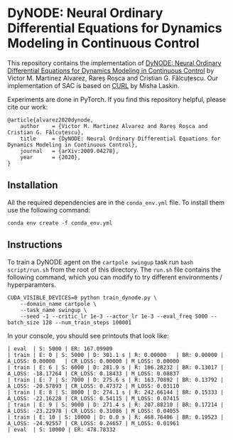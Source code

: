 # DyNODE: Neural Ordinary Differential Equations for Dynamics Modeling in Continuous Control

This repository contains the implementation of [DyNODE: Neural Ordinary Differential Equations for Dynamics Modeling in Continuous Control](https://arxiv.org/pdf/2009.04278.pdf) by Victor M. Martinez Alvarez, Rareș Roșca and Cristian G. Fălcuțescu. Our implementation of SAC is based on [CURL](https://github.com/MishaLaskin/curl) by Misha Laskin.

Experiments are done in PyTorch. If you find this repository helpful, please cite our work:

```
@article{alvarez2020dynode,
	author    = {Victor M. Martinez Alvarez and Rareș Roșca and Cristian G. Fălcuțescu},
	title     = {DyNODE: Neural Ordinary Differential Equations for Dynamics Modeling in Continuous Control},
	journal   = {arXiv:2009.04278},
	year      = {2020},
}
```

## Installation 

All the required dependencies are in the `conda_env.yml` file. To install them use the following command:

```
conda env create -f conda_env.yml
```

## Instructions
To train a DyNODE agent on the `cartpole swingup` task run `bash script/run.sh` from the root of this directory. The `run.sh` file contains the following command, which you can modify to try different environments / hyperparamters.
```
CUDA_VISIBLE_DEVICES=0 python train_dynode.py \
    --domain_name cartpole \
    --task_name swingup \
    --seed -1 --critic_lr 1e-3 --actor_lr 1e-3 --eval_freq 5000 --batch_size 128 --num_train_steps 100001 
```

In your console, you should see printouts that look like:


```
| eval  | S: 5000 | ER: 167.09909
| train | E: 0 | S: 5000 | D: 301.1 s | R: 0.00000   | BR: 0.00000 | A_LOSS: 0.00000   | CR_LOSS: 0.00000 | M_LOSS: 0.00000
| train | E: 6 | S: 6000 | D: 281.9 s | R: 186.28232 | BR: 0.13017 | A_LOSS: -18.17264 | CR_LOSS: 0.18433 | M_LOSS: 0.08837
| train | E: 7 | S: 7000 | D: 275.6 s | R: 163.70892 | BR: 0.13792 | A_LOSS: -20.57893 | CR_LOSS: 0.47372 | M_LOSS: 0.03110
| train | E: 8 | S: 8000 | D: 274.1 s | R: 242.66144 | BR: 0.15333 | A_LOSS: -22.16228 | CR_LOSS: 0.54115 | M_LOSS: 0.07415
| train | E: 9 | S: 9000 | D: 271.4 s | R: 207.88210 | BR: 0.17214 | A_LOSS: -23.22978 | CR_LOSS: 0.31086 | M_LOSS: 0.04055
| train | E: 10 | S: 10000 | D: 0.0 s | R: 468.76406 | BR: 0.19523 | A_LOSS: -24.92557 | CR_LOSS: 0.24657 | M_LOSS: 0.01961
| eval  | S: 10000 | ER: 478.78332

```
